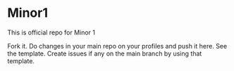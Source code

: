 # Minor1
This is official repo for Minor 1

Fork it. Do changes in your main repo on your profiles and push it here.
See the template. Create issues if any on the main branch by using that template.
